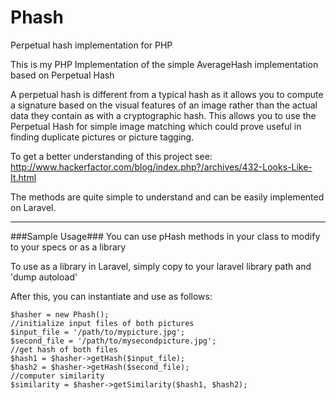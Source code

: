Phash
=====

Perpetual hash implementation for PHP

This is my PHP Implementation of the simple AverageHash implementation based on Perpetual Hash

A perpetual hash is different from a typical hash as it allows you to compute a signature based
on the visual features of an image rather than the actual data they contain as with a cryptographic
hash. This allows you to use the Perpetual Hash for simple image matching which could prove useful
in finding duplicate pictures or picture tagging.

To get a better understanding of this project see: 
http://www.hackerfactor.com/blog/index.php?/archives/432-Looks-Like-It.html

The methods are quite simple to understand and can be easily implemented on Laravel.

***

###Sample Usage###
You can use pHash methods in your class to modify to your specs or as a library
 
To use as a library in Laravel, simply copy to your laravel library path and 'dump autoload'

After this, you can instantiate and use as follows:

    $hasher = new Phash();
    //initialize input files of both pictures 
    $input_file = '/path/to/mypicture.jpg';
    $second_file = '/path/to/mysecondpicture.jpg';
    //get hash of both files
    $hash1 = $hasher->getHash($input_file);
    $hash2 = $hasher->getHash($second_file);
    //computer similarity
    $similarity = $hasher->getSimilarity($hash1, $hash2); 